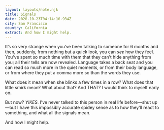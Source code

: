```yaml
---
layout: layouts/note.njk
title: Signals
date: 2020-10-23T04:14:10.934Z
city: San Francisco
country: California
extract: And how I might help.
---
```


It’s so very strange when you’ve been talking to someone for 6 months and then, suddenly, from nothing but a quick look, you can _see_ how they feel. You've spent so much time with them that they can’t hide anything from you; all their tells are now revealed. Language takes a back seat and you can read so much more in the quiet moments, or from their body language, or from where they put a comma more so than the words they use.

What does it mean when she blinks a few times in a row? What does that little smirk mean? What about that? And THAT? I would think to myself early on.

But now? _YIKES_. I've never talked to this person in real life before—shut up—but I have this impossibly accurate spidey sense as to how they'll react to something, and what all the signals mean.

And how I might help.
